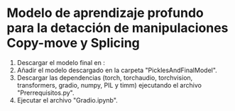 # Modelo de aprendizaje profundo para la detacción de manipulaciones Copy-move y Splicing

1. Descargar el modelo final en :
2. Añadir el modelo descargado en la carpeta "PicklesAndFinalModel".
3. Descargar las dependencias (torch, torchaudio, torchvision, transformers, gradio, numpy, PIL y timm) ejecutando el archivo "Prerrequisitos.py".
3. Ejecutar el archivo "Gradio.ipynb".


